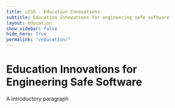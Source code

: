 ```yaml
---
title: LESS - Education Innovations
subtitle: Education Innovations for engineering safe software
layout: education
show_sidebar: false
hide_hero: true
permalink: "/education/"
---
```


# Education Innovations for Engineering Safe Software

A introductory paragraph